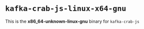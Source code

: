 # `kafka-crab-js-linux-x64-gnu`

This is the **x86_64-unknown-linux-gnu** binary for `kafka-crab-js`
